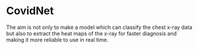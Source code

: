 # CovidNet
The aim is not only to make a model which can classify the chest x-ray data but also to extract the heat maps  of the x-ray for faster diagnosis and making it more reliable to use in real time.
